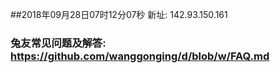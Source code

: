 ##2018年09月28日07时12分07秒 新址: 142.93.150.161
### 兔友常见问题及解答: https://github.com/wanggonging/d/blob/w/FAQ.md
